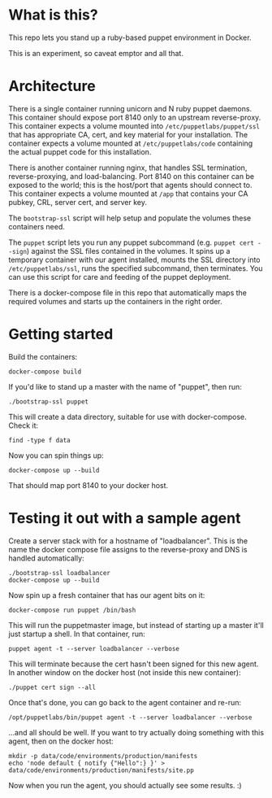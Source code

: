 # What is this?

This repo lets you stand up a ruby-based puppet environment in Docker.

This is an experiment, so caveat emptor and all that.

# Architecture

There is a single container running unicorn and N ruby puppet daemons. This
container should expose port 8140 only to an upstream reverse-proxy. This
container expects a volume mounted into `/etc/puppetlabs/puppet/ssl` that has
appropriate CA, cert, and key material for your installation. The container
expects a volume mounted at `/etc/puppetlabs/code` containing the actual puppet
code for this installation.

There is another container running nginx, that handles SSL termination,
reverse-proxying, and load-balancing. Port 8140 on this container can be
exposed to the world; this is the host/port that agents should connect to.
This container expects a volume mounted at `/app` that contains your CA pubkey,
CRL, server cert, and server key.

The `bootstrap-ssl` script will help setup and populate the volumes these
containers need.

The `puppet` script lets you run any puppet subcommand (e.g. `puppet cert
--sign`) against the SSL files contained in the volumes. It spins up a
temporary container with our agent installed, mounts the SSL directory into
`/etc/puppetlabs/ssl`, runs the specified subcommand, then terminates. You can
use this script for care and feeding of the puppet deployment.

There is a docker-compose file in this repo that automatically maps the
required volumes and starts up the containers in the right order.

# Getting started

Build the containers:

    docker-compose build

If you'd like to stand up a master with the name of "puppet", then run:

    ./bootstrap-ssl puppet

This will create a data directory, suitable for use with docker-compose. Check
it:

    find -type f data

Now you can spin things up:

    docker-compose up --build

That should map port 8140 to your docker host.

# Testing it out with a sample agent

Create a server stack with for a hostname of "loadbalancer". This is the name
the docker compose file assigns to the reverse-proxy and DNS is handled
automatically:

    ./bootstrap-ssl loadbalancer
    docker-compose up --build

Now spin up a fresh container that has our agent bits on it:

    docker-compose run puppet /bin/bash

This will run the puppetmaster image, but instead of starting up a master it'll
just startup a shell. In that container, run:

    puppet agent -t --server loadbalancer --verbose

This will terminate because the cert hasn't been signed for this new agent. In
another window on the docker host (not inside this new container):

    ./puppet cert sign --all

Once that's done, you can go back to the agent container and re-run:

    /opt/puppetlabs/bin/puppet agent -t --server loadbalancer --verbose

...and all should be well. If you want to try actually doing something with
this agent, then on the docker host:

    mkdir -p data/code/environments/production/manifests
    echo 'node default { notify {"Hello":} }' > data/code/environments/production/manifests/site.pp

Now when you run the agent, you should actually see some results. :)
